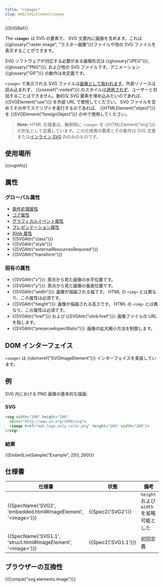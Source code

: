 ```yaml
---
title: "<image>"
slug: Web/SVG/Element/image
---
```

{{SVGRef}}

The **`<image>`** は SVG の要素で、 SVG 文書内に画像を含めます。これは{{glossary("raster image", "ラスター画像")}}ファイルや他の SVG ファイルを表示することができます。

SVG ソフトウェアが対応する必要がある画像形式は {{glossary("JPEG")}}, {{glossary("PNG")}}, および他の SVG ファイルです。アニメーション {{glossary("GIF")}} の動作は未定義です。

`<image>` で表示される SVG ファイルは[画像として扱われます](/ja/docs/Web/SVG/SVG_as_an_Image)。外部リソースは読み込まれず、 {{cssxref(":visited")}} のスタイルは[適用されず](/ja/docs/Web/CSS/Privacy_and_the_:visited_selector)、ユーザーと対話することはできません。動的な SVG 要素を埋め込みたいのであれば、 {{SVGElement("use")}} を外部 URL で使用してください。 SVG ファイルを含めてその中でスクリプトを実行するのであれば、 {{HTMLElement("object")}} を {{SVGElement("foreignObject")}} の中で使用してください。

> **Note:** HTML 仕様書は、解釈時に `<image>` を {{HTMLElement("img")}} の別名として定義しています。この仕様書の要素とその動作は SVG 文書または[インライン SVG](/ja/docs/SVG_In_HTML_Introduction) 内のみのものです。

## 使用場所

{{svginfo}}

## 属性

### グローバル属性

- [条件処理属性](/ja/docs/Web/SVG/Attribute#Conditional_processing_attributes)
- [コア属性](/ja/docs/Web/SVG/Attribute#Core_attributes)
- [グラフィカルイベント属性](/ja/docs/Web/SVG/Attribute#Graphical_event_attributes)
- [プレゼンテーション属性](/ja/docs/Web/SVG/Attribute#Presentation_attributes)
- [Xlink 属性](/ja/docs/Web/SVG/Attribute#Xlink_attributes)
- {{SVGAttr("class")}}
- {{SVGAttr("style")}}
- {{SVGAttr("externalResourcesRequired")}}
- {{SVGAttr("transform")}}

### 固有の属性

- {{SVGAttr("x")}}: 原点から見た画像の水平位置です。
- {{SVGAttr("y")}}: 原点から見た画像の垂直位置です。
- {{SVGAttr("width")}}: 画像が描画される幅です。 HTML の `<img>` とは異なり、この属性は必須です。
- {{SVGAttr("height")}}: 画像が描画される高さです。 HTML の `<img>` とは異なり、この属性は必須です。
- {{SVGAttr("href")}} および {{SVGAttr("xlink:href")}}: 画像ファイルの URL を指します。
- {{SVGAttr("preserveAspectRatio")}}: 画像の拡大縮小方法を制御します。

## DOM インターフェイス

`<image>` は {{domxref("SVGImageElement")}} インターフェイスを実装しています。

## 例

SVG 内における PNG 画像の基本的な描画:

### SVG

```html
<svg width="200" height="200"
  xmlns="http://www.w3.org/2000/svg">
  <image href="mdn_logo_only_color.png" height="200" width="200"/>
</svg>
```

### 結果

{{EmbedLiveSample("Example", 250, 260)}}

## 仕様書

| 仕様書                                                                                   | 状態                     | 備考                                     |
| ---------------------------------------------------------------------------------------- | ------------------------ | ---------------------------------------- |
| {{SpecName('SVG2', 'embedded.html#ImageElement', '&lt;image&gt;')}} | {{Spec2('SVG2')}} | `height` および `width` を省略可能とした |
| {{SpecName('SVG1.1', 'struct.html#ImageElement', '&lt;image&gt;')}} | {{Spec2('SVG1.1')}} | 初回定義                                 |

## ブラウザーの互換性

{{Compat("svg.elements.image")}}
